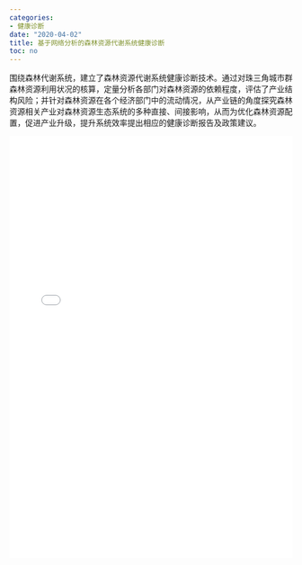 ```yaml
---
categories:
- 健康诊断
date: "2020-04-02"
title: 基于网络分析的森林资源代谢系统健康诊断
toc: no
---
```


围绕森林代谢系统，建立了森林资源代谢系统健康诊断技术。通过对珠三角城市群森林资源利用状况的核算，定量分析各部门对森林资源的依赖程度，评估了产业结构风险；并针对森林资源在各个经济部门中的流动情况，从产业链的角度探究森林资源相关产业对森林资源生态系统的多种直接、间接影响，从而为优化森林资源配置，促进产业升级，提升系统效率提出相应的健康诊断报告及政策建议。

<embed src="/post/diagnose/2.2.2基于网络分析的森林资源代谢系统健康诊断.pdf" type="application/pdf" width="100%" height=750>

